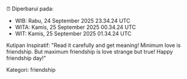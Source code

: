 ⏰ Diperbarui pada:
- WIB: Rabu, 24 September 2025 23.34.24 UTC
- WITA: Kamis, 25 September 2025 00.34.24 UTC
- WIT: Kamis, 25 September 2025 01.34.24 UTC

Kutipan Inspiratif:
"Read it carefully and get meaning! Minimum love is friendship. But maximum friendship is love strange but true! Happy friendship day!"


Kategori: friendship

